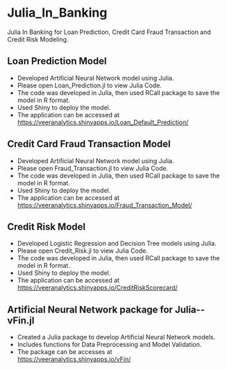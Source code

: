 # Julia_In_Banking
Julia In Banking for Loan Prediction, Credit Card Fraud Transaction and Credit Risk Modeling.

## Loan Prediction Model
* Developed Artificial Neural Network model using Julia.
* Please open Loan_Prediction.jl to view Julia Code.
* The code was developed in Julia, then used RCall package to save the model in R format.
* Used Shiny to deploy the model.
* The application can be accessed at https://veeranalytics.shinyapps.io/Loan_Default_Prediction/

## Credit Card Fraud Transaction Model
* Developed Artificial Neural Network model using Julia.
* Please open Fraud_Transaction.jl to view Julia Code.
* The code was developed in Julia, then used RCall package to save the model in R format.
* Used Shiny to deploy the model.
* The application can be accessed at https://veeranalytics.shinyapps.io/Fraud_Transaction_Model/

## Credit Risk Model
* Developed Logistic Regression and Decision Tree models using Julia.
* Please open Credit_Risk.jl to view Julia Code.
* The code was developed in Julia, then used RCall package to save the model in R format.
* Used Shiny to deploy the model.
* The application can be accessed at https://veeranalytics.shinyapps.io/CreditRiskScorecard/

## Artificial Neural Network package for Julia-- vFin.jl
* Created a Julia package to develop Artificial Neural Network models.
* Includes functions for Data Preprocessing and Model Validation.
* The package can be accesses at https://veeranalytics.shinyapps.io/vFin/
